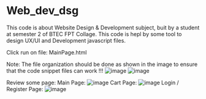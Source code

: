 # Web_dev_dsg
This code is about Website Design &amp; Development subject, buit by a student at semester 2 of BTEC FPT Collage.
This code is hepl by some tool to design UX/UI and Development javascript files.

Click run on file: MainPage.html

Note: The file organization should be done as shown in the image to ensure that the code snippet files can work !!!
![image](https://github.com/user-attachments/assets/bdaddf46-8930-401e-a667-9e275a80fe6b)
![image](https://github.com/user-attachments/assets/88cbb66e-1eb3-4a3c-98dd-e90c67347d61)

Review some page:
Main Page:
![image](https://github.com/user-attachments/assets/f4ddb36c-230a-42ed-a3df-8b2f18bdf9f0)
Cart Page:
![image](https://github.com/user-attachments/assets/3c4155d4-1b72-4a5e-be26-9199b45ae9f6)
Login / Register Page:
![image](https://github.com/user-attachments/assets/61b8167b-2f5e-44e3-a74f-1c97370d65ab)
